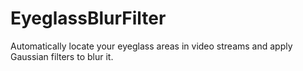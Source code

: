 # EyeglassBlurFilter
Automatically locate your eyeglass areas in video streams and apply Gaussian filters to blur it. 
